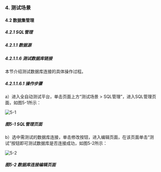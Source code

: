 ### 4. 测试场景

#### 4.2 数据集管理

##### 4.2.1 SQL管理

##### 4.2.1.1 数据源

##### 4.2.1.1.6 测试数据库链接

本节介绍测试数据库连接的具体操作过程。

##### 4.2.1.1.6.1 操作步骤

a）进入全自动测试平台，单击页面上方“测试场景 > SQL管理”，进入SQL管理页面，如图5-1所示：

![5-1](https://www.feisuanyz.com/fstest/cscj/datamanage/sqlmanage/3.png)

##### 图5-1 SQL管理页面

b）选中需测试的数据库连接，单击修改按钮，进入编辑页面，在该页面单击“测试”按钮即可测试数据库是否连接成功，如图5-2所示：

![5-2](https://www.feisuanyz.com/fstest/cscj/datamanage/sqlmanage/5.png)

##### 图5-2 数据库连接编辑页面
